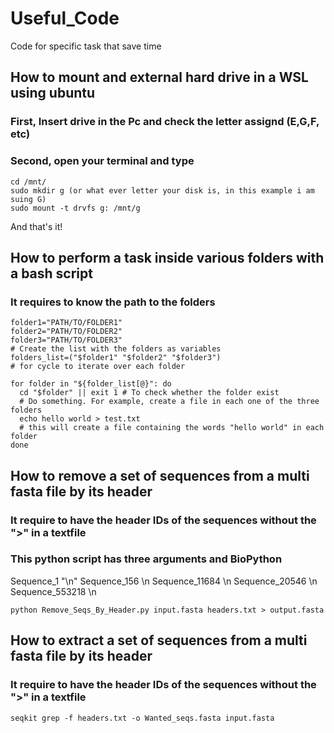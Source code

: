 # Useful_Code
Code for specific task that save time

## How to mount and external hard drive in a WSL using ubuntu
### First, Insert drive in the Pc and check the letter assignd (E,G,F, etc) 
### Second, open your terminal and type 

``` 
cd /mnt/
sudo mkdir g (or what ever letter your disk is, in this example i am suing G)
sudo mount -t drvfs g: /mnt/g
``` 
And that's it!


## How to perform a task inside various folders with a bash script
### It requires to know the path to the folders 
``` 
folder1="PATH/TO/FOLDER1"
folder2="PATH/TO/FOLDER2"
folder3="PATH/TO/FOLDER3"
# Create the list with the folders as variables
folders_list=("$folder1" "$folder2" "$folder3")
# for cycle to iterate over each folder

for folder in "${folder_list[@}": do
  cd "$folder" || exit 1 # To check whether the folder exist
  # Do something. For example, create a file in each one of the three folders
  echo hello world > test.txt
  # this will create a file containing the words "hello world" in each folder 
done
``` 

## How to remove a set of sequences from a multi fasta file by its header
### It require to have the header IDs of the sequences without the ">" in a textfile
### This python script has three arguments and BioPython

Sequence_1 "\n"
Sequence_156 \n
Sequence_11684 \n
Sequence_20546 \n
Sequence_553218 \n

```
python Remove_Seqs_By_Header.py input.fasta headers.txt > output.fasta
``` 
## How to extract a set of sequences from a multi fasta file by its header
### It require to have the header IDs of the sequences without the ">" in a textfile

```
seqkit grep -f headers.txt -o Wanted_seqs.fasta input.fasta
``` 
